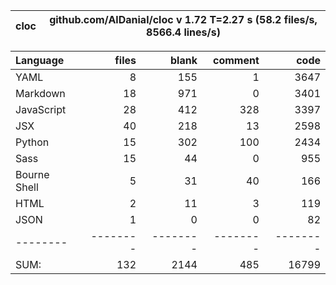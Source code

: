 cloc|github.com/AlDanial/cloc v 1.72  T=2.27 s (58.2 files/s, 8566.4 lines/s)
--- | ---

Language|files|blank|comment|code
:-------|-------:|-------:|-------:|-------:
YAML|8|155|1|3647
Markdown|18|971|0|3401
JavaScript|28|412|328|3397
JSX|40|218|13|2598
Python|15|302|100|2434
Sass|15|44|0|955
Bourne Shell|5|31|40|166
HTML|2|11|3|119
JSON|1|0|0|82
--------|--------|--------|--------|--------
SUM:|132|2144|485|16799
